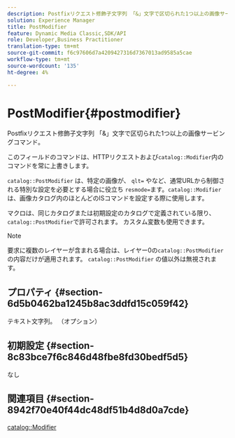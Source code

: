 ```yaml
---
description: Postfixリクエスト修飾子文字列 「&」文字で区切られた1つ以上の画像サービングコマンド。
solution: Experience Manager
title: PostModifier
feature: Dynamic Media Classic,SDK/API
role: Developer,Business Practitioner
translation-type: tm+mt
source-git-commit: f6c97606d7a4209427316d7367013ad9585a5cae
workflow-type: tm+mt
source-wordcount: '135'
ht-degree: 4%

---
```



# PostModifier{#postmodifier}

Postfixリクエスト修飾子文字列 「&amp;」文字で区切られた1つ以上の画像サービングコマンド。

このフィールドのコマンドは、HTTPリクエストおよび`catalog::Modifier`内のコマンドを常に上書きします。

`catalog::PostModifier` は、特定の画像が、 `qlt=` やなど、通常URLから制御される特別な設定を必要とする場合に役立ち `resmode=`ます。`catalog::Modifier` は、画像カタログ内のほとんどのISコマンドを設定する際に使用します。

マクロは、同じカタログまたは初期設定のカタログで定義されている限り、`catalog::PostModifier`で許可されます。 カスタム変数も使用できます。

>[!NOTE]
>
>要求に複数のレイヤーが含まれる場合は、レイヤー0の`catalog::PostModifier`の内容だけが適用されます。 `catalog::PostModifier` の値以外は無視されます。

## プロパティ {#section-6d5b0462ba1245b8ac3ddfd15c059f42}

テキスト文字列。 （オプション）

## 初期設定 {#section-8c83bce7f6c846d48fbe8fd30bedf5d5}

なし

## 関連項目 {#section-8942f70e40f44dc48df51b4d8d0a7cde}

[catalog::Modifier](../../../../../../is-api/image-catalog/image-serving-api-ref/c-image-catalog-reference/c-image-svg-data-reference/c-image-data-reference/r-modifier-cat.md#reference-d2c6884b3a2248fab81a112d27969834)
